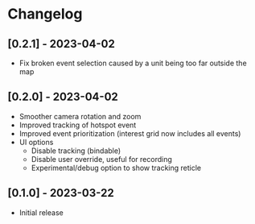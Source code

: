 # Changelog

## [0.2.1] - 2023-04-02

- Fix broken event selection caused by a unit being too far outside the map

## [0.2.0] - 2023-04-02

- Smoother camera rotation and zoom
- Improved tracking of hotspot event
- Improved event prioritization (interest grid now includes all events)
- UI options
  - Disable tracking (bindable)
  - Disable user override, useful for recording
  - Experimental/debug option to show tracking reticle

## [0.1.0] - 2023-03-22

- Initial release
